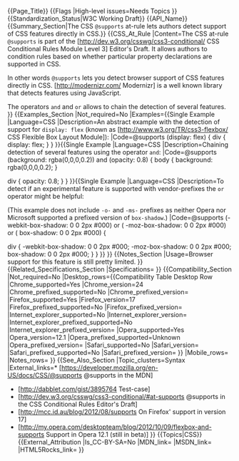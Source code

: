 {{Page_Title}}
{{Flags
|High-level issues=Needs Topics
}}
{{Standardization_Status|W3C Working Draft}}
{{API_Name}}
{{Summary_Section|The CSS <code>@supports</code> at-rule lets authors detect support of CSS features directly in CSS.}}
{{CSS_At_Rule
|Content=The CSS at-rule <code>@supports</code> is part of the [http://dev.w3.org/csswg/css3-conditional/ CSS Conditional Rules Module Level 3] Editor's Draft. It allows authors to condition rules based on whether particular property declarations are supported in CSS.

In other words <code>@supports</code> lets you detect browser support of CSS features directly in CSS. [http://modernizr.com/ Modernizr] is a well known library that detects features using JavaScript.

The operators <code>and</code> and <code>or</code> allows to chain the detection of several features.
}}
{{Examples_Section
|Not_required=No
|Examples={{Single Example
|Language=CSS
|Description=An abstract example with the detection of support for <code>display: flex</code> (known as [http://www.w3.org/TR/css3-flexbox/ CSS Flexible Box Layout Module]):
|Code=@supports (display: flex) {
  div {
    display: flex;
  }
}
}}{{Single Example
|Language=CSS
|Description=Chaining detection of several features using the operator <code>and</code>:
|Code=@supports (background: rgba(0,0,0,0.2)) and (opacity: 0.8) {
  body {
    background: rgba(0,0,0,0.2);
  }

  div {
    opacity: 0.8;
  }
}
}}{{Single Example
|Language=CSS
|Description=To detect if an experimental feature is supported with vendor-prefixes the <code>or</code> operator might be helpful:

(This example does not include <code>-o-</code> and <code>-ms-</code> prefixes as neither Opera nor Microsoft supported a prefixed version of <code>box-shadow</code>.)
|Code=@supports (-webkit-box-shadow: 0 0 2px #000) or
          (   -moz-box-shadow: 0 0 2px #000) or
          (        box-shadow: 0 0 2px #000) {

  div {
    -webkit-box-shadow: 0 0 2px #000;
       -moz-box-shadow: 0 0 2px #000;
            box-shadow: 0 0 2px #000;
  }
}
}}
}}
{{Notes_Section
|Usage=Browser support for this feature is still pretty limited.
}}
{{Related_Specifications_Section
|Specifications=
}}
{{Compatibility_Section
|Not_required=No
|Desktop_rows={{Compatibility Table Desktop Row
|Chrome_supported=Yes
|Chrome_version=24
|Chrome_prefixed_supported=No
|Chrome_prefixed_version=
|Firefox_supported=Yes
|Firefox_version=17
|Firefox_prefixed_supported=No
|Firefox_prefixed_version=
|Internet_explorer_supported=No
|Internet_explorer_version=
|Internet_explorer_prefixed_supported=No
|Internet_explorer_prefixed_version=
|Opera_supported=Yes
|Opera_version=12.1
|Opera_prefixed_supported=Unknown
|Opera_prefixed_version=
|Safari_supported=No
|Safari_version=
|Safari_prefixed_supported=No
|Safari_prefixed_version=
}}
|Mobile_rows=
|Notes_rows=
}}
{{See_Also_Section
|Topic_clusters=Syntax
|External_links=* [https://developer.mozilla.org/en-US/docs/CSS/@supports @supports in the MDN]
* [http://dabblet.com/gist/3895764 Test-case]
* [http://dev.w3.org/csswg/css3-conditional/#at-supports @supports in the CSS Conditional Rules Editor's Draft]
* [http://mcc.id.au/blog/2012/08/supports On Firefox' support in version 17]
* [http://my.opera.com/desktopteam/blog/2012/10/09/flexbox-and-supports Support in Opera 12.1 (still in beta)]
}}
{{Topics|CSS}}
{{External_Attribution
|Is_CC-BY-SA=No
|MDN_link=
|MSDN_link=
|HTML5Rocks_link=
}}